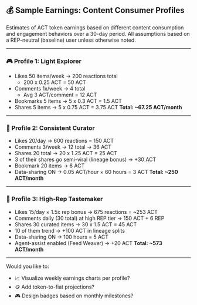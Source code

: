 ## 💰 Sample Earnings: Content Consumer Profiles

Estimates of ACT token earnings based on different content consumption and engagement behaviors over a 30-day period. All assumptions based on a REP-neutral (baseline) user unless otherwise noted.

---

### 🎮 Profile 1: Light Explorer
- Likes 50 items/week → 200 reactions total
  - 200 x 0.25 ACT = 50 ACT
- Comments 1x/week → 4 total
  - Avg 3 ACT/comment = 12 ACT
- Bookmarks 5 items → 5 x 0.3 ACT = 1.5 ACT
- Shares 5 items → 5 x 0.75 ACT = 3.75 ACT
**Total: ~67.25 ACT/month**

---

### 🔎 Profile 2: Consistent Curator
- Likes 20/day → 600 reactions = 150 ACT
- Comments 3/week → 12 total → 36 ACT
- Shares 20 total → 20 x 1.25 ACT = 25 ACT
- 3 of their shares go semi-viral (lineage bonus) → +30 ACT
- Bookmark 20 items → 6 ACT
- Data-sharing ON → 0.05 ACT/hour × 60 hours = 3 ACT
**Total: ~250 ACT/month**

---

### 🧙 Profile 3: High-Rep Tastemaker
- Likes 15/day × 1.5x rep bonus → 675 reactions = ~253 ACT
- Comments daily (30 total) at high REP tier → 150 ACT + 6 REP
- Shares 30 curated items → 30 x 1.5 ACT = 45 ACT
- 10 of them trend → +100 ACT in lineage splits
- Data-sharing ON → 100 hours = 5 ACT
- Agent-assist enabled (Feed Weaver) → +20 ACT
**Total: ~573 ACT/month**

---

Would you like to:
- 📈 Visualize weekly earnings charts per profile?
- 🪙 Add token-to-fiat projections?
- 🎮 Design badges based on monthly milestones?

